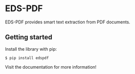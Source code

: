 # EDS-PDF

EDS-PDF provides smart text extraction from PDF documents.

## Getting started

Install the library with pip:

<div class="termy">

```console
$ pip install edspdf
```

</div>

Visit the documentation for more information!
